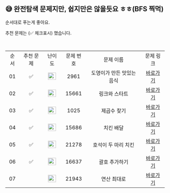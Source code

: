 ## 😅 완전탐색 문제지만, 쉽지만은 않을듯요 ㅎㅎ(BFS 찍먹)

순서대로 푸는게 좋아요.

추천 문제는 (✅ 체크표시) 했습니다.

<br/>

<table>
  <tr>
    <td align="center">순서</td>
    <td align="center">추천 문제</td>
    <td align="center">난이도</td>
    <td align="center">문제 번호</td>
    <td align="center">문제 이름</td>
    <td align="center">문제 링크</td>
  </tr>
  <tr>
    <td align="center">01</td>
    <td align="center">✅</td>
    <td align="center"><img height="23px" width="25px" src="https://d2gd6pc034wcta.cloudfront.net/tier/11.svg"></td>
    <td align="center">2961</td>
    <td align="center">도영이가 만든 맛있는 음식</td>
    <td align="center"><a href="https://www.acmicpc.net/problem/2961">바로가기</a></td>
  </tr>
  <tr>
    <td align="center">02</td>
    <td align="center">✅</td>
    <td align="center"><img height="23px" width="25px" src="https://d2gd6pc034wcta.cloudfront.net/tier/10.svg"></td>
    <td align="center">15661</td>
    <td align="center">링크와 스타트</td>
    <td align="center"><a href="https://www.acmicpc.net/problem/15661">바로가기</a></td>
  </tr>
  <tr>
    <td align="center">03</td>
    <td align="center">✅</td>
    <td align="center"><img height="23px" width="25px" src="https://d2gd6pc034wcta.cloudfront.net/tier/11.svg"></td>
    <td align="center">1025</td>
    <td align="center">제곱수 찾기</td>
    <td align="center"><a href="https://www.acmicpc.net/problem/1025">바로가기</a></td>
  </tr>
  <tr>
    <td align="center">04</td>
    <td align="center">✅</td>
    <td align="center"><img height="23px" width="25px" src="https://d2gd6pc034wcta.cloudfront.net/tier/11.svg"></td>
    <td align="center">15686</td>
    <td align="center">치킨 배달</td>
    <td align="center"><a href="https://www.acmicpc.net/problem/15686">바로가기</a></td>
  </tr>
  <tr>
    <td align="center">05</td>
    <td align="center">✅</td>
    <td align="center"><img height="23px" width="25px" src="https://d2gd6pc034wcta.cloudfront.net/tier/11.svg"></td>
    <td align="center">21278</td>
    <td align="center">호석이 두 마리 치킨</td>
    <td align="center"><a href="https://www.acmicpc.net/problem/21278">바로가기</a></td>
  </tr>
  <tr>
    <td align="center">06</td>
    <td align="center">✅</td>
    <td align="center"><img height="23px" width="25px" src="https://d2gd6pc034wcta.cloudfront.net/tier/13.svg"></td>
    <td align="center">16637</td>
    <td align="center">괄호 추가하기</td>
    <td align="center"><a href="https://www.acmicpc.net/problem/16637">바로가기</a></td>
  </tr>
  <tr>
    <td align="center">07</td>
    <td align="center"></td>
    <td align="center"><img height="23px" width="25px" src="https://d2gd6pc034wcta.cloudfront.net/tier/14.svg"></td>
    <td align="center">21943</td>
    <td align="center">연산 최대로</td>
    <td align="center"><a href="https://www.acmicpc.net/problem/21943">바로가기</a></td>
  </tr>
</table>

<br/><br/>
